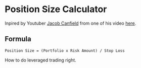 # Position Size Calculator

Inpired by Youtuber [Jacob Canfield](https://www.youtube.com/channel/UCiMgF08KQ4z-Gnu8o2BLOxA) from one of his video [here](https://www.youtube.com/watch?v=dMPhag_gm2E).

## Formula

```
Position Size = (Portfolio x Risk Amount) / Stop Loss
```

How to do leveraged trading right.
